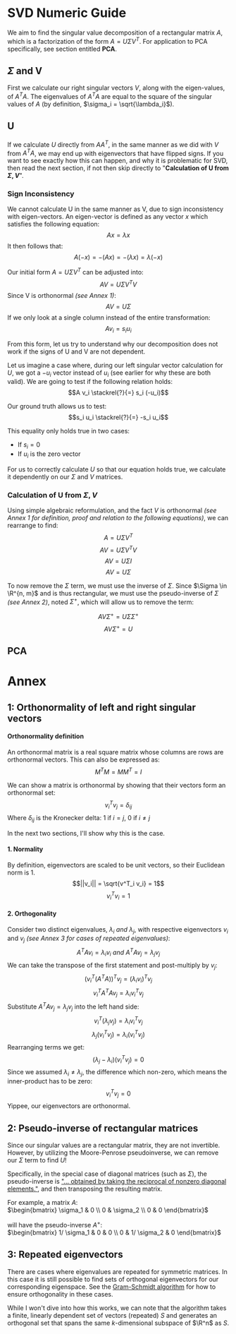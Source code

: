 # SVD Numeric Guide
We aim to find the singular value decomposition of a rectangular matrix $A$, which is a factorization of the form $A = U \Sigma V^T$. For application to PCA specifically, see section entitled **PCA**.

## $\Sigma$ and V
First we calculate our right singular vectors $V$, along with the eigen-values, of $A^TA$. The eigenvalues of $A^TA$ are equal to the square of the singular values of $A$ (by definition, $\sigma_i = \sqrt{\lambda_i}$).

## U
If we calculate $U$ directly from $AA^T$, in the same manner as we did with $V$ from $A^TA$, we may end up with eigenvectors that have flipped signs. If you want to see exactly how this can happen, and why it is problematic for SVD, then read the next section, if not then skip directly to "**Calculation of U from $\Sigma, V$**".

### Sign Inconsistency
We cannot calculate U in the same manner as V, due to sign inconsistency with eigen-vectors. An eigen-vector is defined as any vector $x$ which satisfies the following equation:
$$Ax = \lambda x$$
It then follows that:
$$A(-x) = -(Ax) = -(\lambda x) = \lambda (-x)$$

Our initial form $A = U \Sigma V^T$ can be adjusted into:
$$AV = U \Sigma V^T V$$
Since V is orthonormal *(see Annex 1)*:
$$AV = U \Sigma$$
If we only look at a single column instead of the entire transformation:
$$A v_i = s_i u_i$$

From this form, let us try to understand why our decomposition does not work if the signs of U and V are not dependent.

Let us imagine a case where, during our left singular vector calculation for $U$, we got a $-u_i$ vector instead of $u_i$ (see earlier for why these are both valid). We are going to test if the following relation holds:
$$A v_i \stackrel{?}{=} s_i (-u_i)$$

Our ground truth allows us to test:
$$s_i u_i \stackrel{?}{=} -s_i u_i$$

This equality only holds true in two cases:
- If $s_i = 0$
- If $u_i$ is the zero vector

For us to correctly calculate $U$ so that our equation holds true, we calculate it dependently on our $\Sigma$ and $V$ matrices.

### Calculation of U from $\Sigma, V$
Using simple algebraic reformulation, and the fact $V$ is orthonormal *(see Annex 1 for definition, proof and relation to the following equations)*, we can rearrange to find:
$$A = U \Sigma V^T$$
$$A V = U \Sigma V^T V$$
$$A V = U \Sigma I$$
$$A V = U \Sigma$$

To now remove the $\Sigma$ term, we must use the inverse of $\Sigma$. Since $\Sigma \in \R^{n, m}$ and is thus rectangular, we must use the pseudo-inverse of $\Sigma$ *(see Annex 2)*, noted $\Sigma^{+}$, which will allow us to remove the term:

$$A V \Sigma^{+}= U \Sigma \Sigma^{+}$$
$$A V \Sigma^{+}= U$$

## PCA


# Annex
## 1: Orthonormality of left and right singular vectors
#### **Orthonormality definition**
An orthonormal matrix is a real square matrix whose columns are rows are orthonormal vectors. This can also be expressed as:
$$M^TM = MM^T = I$$

We can show a matrix is orthonormal by showing that their vectors form an orthonormal set:
$$v^T_i v_j = \delta_{ij}$$
Where $\delta_{ij}$ is the Kronecker delta: $1$ if $i = j$, $0$ if $i \neq j$

In the next two sections, I'll show why this is the case.

#### **1.** Normality
By definition, eigenvectors are scaled to be unit vectors, so their Euclidean norm is $1$.
$$||v_i|| = \sqrt{v^T_i v_i} = 1$$
$$v^T_i v_i = 1$$

#### **2.** Orthogonality
Consider two distinct eigenvalues, $\lambda_i \ and \ \lambda_j$, with respective eigenvectors $v_i$ and $v_j$ *(see Annex 3 for cases of repeated eigenvalues)*:
$$A^T A v_i = \lambda_i v_i \ and \ A^T A v_j = \lambda_j v_j$$
We can take the transpose of the first statement and post-multiply by $v_j$:
$$(v^T_i(A^T A))^T v_j = (\lambda_i v_i)^T v_j$$
$${v}_i^T A^T A {v}_j = \lambda_i {v}_i^T {v}_j$$
Substitute $A^T A v_j = \lambda_j v_j$ into the left hand side:
$$v^T_i(\lambda_j v_j) = \lambda_i v^T_i v_j$$
$$\lambda_j(v^T_i v_j) = \lambda_i(v^T_i v_j)$$
Rearranging terms we get:
$$(\lambda_j - \lambda_i)(v^T_i v_j) = 0$$
Since we assumed $\lambda_i \neq \lambda_j$, the difference which non-zero, which means the inner-product has to be zero:
$$v^T_i v_j = 0$$
Yippee, our eigenvectors are orthonormal.

## 2: Pseudo-inverse of rectangular matrices
Since our singular values are a rectangular matrix, they are not invertible. However, by utilizing the Moore-Penrose pseudoinverse, we can remove our $\Sigma$ term to find $U$!

Specifically, in the special case of diagonal matrices (such as $\Sigma$), the pseudo-inverse is ["... obtained by taking the reciprocal of nonzero diagonal elements."](https://en.wikipedia.org/wiki/Moore%E2%80%93Penrose_inverse), and then transposing the resulting matrix.

For example, a matrix $A$:  
$\begin{bmatrix}
\sigma_1 & 0 \\
0 & \sigma_2 \\
0 & 0
\end{bmatrix}$

will have the pseudo-inverse $A^+$:  
$\begin{bmatrix}
1/ \sigma_1 & 0 & 0 \\
0 & 1/ \sigma_2 & 0
\end{bmatrix}$

## 3: Repeated eigenvectors
There are cases where eigenvalues are repeated for symmetric matrices. In this case it is still possible to find sets of orthogonal eigenvectors for our corresponding eigenspace. See the [Gram-Schmidt algorithm](https://en.wikipedia.org/wiki/Gram%E2%80%93Schmidt_process) for how to ensure orthogonality in these cases.

While I won't dive into how this works, we can note that the algorithm takes a finite, linearly dependent set of vectors (repeated) $S$ and generates an orthogonal set that spans the same $k$-dimensional subspace of $\R^n$ as $S$.